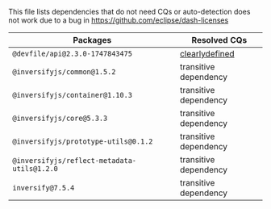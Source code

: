 This file lists dependencies that do not need CQs or auto-detection does not work due to a bug in https://github.com/eclipse/dash-licenses

| Packages | Resolved CQs |
| --- | --- |
| `@devfile/api@2.3.0-1747843475` | [clearlydefined](https://clearlydefined.io/definitions/npm/npmjs/@devfile/api/2.3.0-1747843475) |
| `@inversifyjs/common@1.5.2` | transitive dependency |
| `@inversifyjs/container@1.10.3` | transitive dependency |
| `@inversifyjs/core@5.3.3` | transitive dependency |
| `@inversifyjs/prototype-utils@0.1.2` | transitive dependency |
| `@inversifyjs/reflect-metadata-utils@1.2.0` | transitive dependency |
| `inversify@7.5.4` | transitive dependency |

